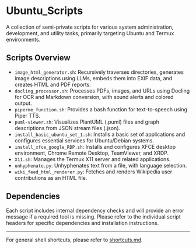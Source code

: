 # Ubuntu_Scripts

A collection of semi-private scripts for various system administration, development, and utility tasks, primarily targeting Ubuntu and Termux environments.

## Scripts Overview

*   `image_html_generator.sh`: Recursively traverses directories, generates image descriptions using LLMs, embeds them into EXIF data, and creates HTML and PDF reports.
*   `docling_processor.sh`: Processes PDFs, images, and URLs using Docling for OCR and Markdown conversion, with sound alerts and colored output.
*   `piperme_function.sh`: Provides a bash function for text-to-speech using Piper TTS.
*   `puml-viewer.sh`: Visualizes PlantUML (.puml) files and graph descriptions from JSON stream files (.json).
*   `install_basic_ubuntu_set_1.sh`: Installs a basic set of applications and configures essential services for Ubuntu/Debian systems.
*   `install_xfce_google_RDP.sh`: Installs and configures XFCE desktop environment, Chrome Remote Desktop, TeamViewer, and XRDP.
*   `X11.sh`: Manages the Termux X11 server and related applications.
*   `unhyphenate.py`: Unhyphenates text from a file, with language selection.
*   `wiki_feed_html_renderer.py`: Fetches and renders Wikipedia user contributions as an HTML file.

## Dependencies

Each script includes internal dependency checks and will provide an error message if a required tool is missing. Please refer to the individual script headers for specific dependencies and installation instructions.

---

For general shell shortcuts, please refer to [shortcuts.md](shortcuts.md).
